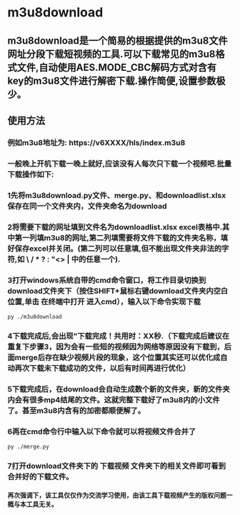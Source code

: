 # m3u8download
## m3u8download是一个简易的根据提供的m3u8文件网址分段下载短视频的工具.可以下载常见的m3u8格式文件,自动使用AES.MODE_CBC解码方式对含有key的m3u8文件进行解密下载.操作简便,设置参数极少。
## 使用方法
### 例如m3u8地址为: https://v6XXXX/hls/index.m3u8
### 一般晚上开机下载一晚上就好,应该没有人每次只下载一个视频吧.批量下载操作如下:
### 1先将m3u8download.py文件、merge.py、和downloadlist.xlsx保存在同一个文件夹内，文件夹命名为download
### 2将需要下载的网址填到文件名为downloadlist.xlsx  excel表格中.其中第一列填m3u8的网址,第二列填需要将文件下载的文件夹名称，填好保存excel并关闭。(第二列可以任意填,但不能出现文件夹非法的字符,如 \ / * ? : "<> | 中的任意一个).
### 3打开windows系统自带的cmd命令窗口，将工作目录切换到download文件夹下（按住SHIFT+鼠标右键download文件夹内空白位置,单击 在终端中打开 进入cmd），输入以下命令实现下载    
    py ./m3u8download
### 4下载完成后,会出现"下载完成！共用时：XX秒.（下载完成后建议在重复下步骤3，因为会有一些短的视频因为网络等原因没有下载到，后面merge后存在缺少视频片段的现象，这个位置其实还可以优化成自动再次下载未下载成功的文件，以后有时间再进行优化）
### 5下载完成后，在download会自动生成数个新的文件夹，新的文件夹内会有很多mp4结尾的文件。这就完整下载好了m3u8内的小文件了。甚至m3u8内含有的加密都顺便解了。
### 6再在cmd命令行中输入以下命令就可以将视频文件合并了
    py ./merge.py
### 7打开download文件夹下的 下载视频 文件夹下的相关文件即可看到合并好的下载文件。
#### 再次强调下，该工具仅仅作为交流学习使用，由该工具下载视频产生的版权问题一概与本工具无关。
  
    



